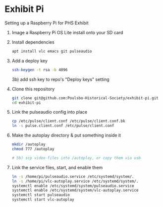 # Exhibit Pi
Setting up a Raspberry Pi for PHS Exhibit

1) Image a Raspberry Pi OS Lite install onto your SD card
2) Install dependencies
   ```bash
   apt install vlc emacs git pulseaudio
   ```
3) Add a deploy key
   ```bash
   ssh-keygen -t rsa -b 4096
   ```
   3b) add ssh key to repo's "Deploy keys" setting
   
3) Clone this repository
   ```bash
   git clone git@github.com:Poulsbo-Historical-Society/exhibit-pi.git
   cd exhibit-pi
   ```
4) Link the pulseaudio config into place
   ```bash
   cp /etc/pulse/client.conf /etc/pulse/client.conf.bk
   ln -s pulse.client.conf /etc/pulse/client.conf
   ```
5) Make the autoplay directory & put something inside it
   ```bash
   mkdir /autoplay
   chmod 777 /autoplay

   # 5b) scp video files into /autoplay, or copy them via usb
   ```
6) Link the service files, start, and enable them
   ```bash
   ln -s /home/pi/pulseaudio.service /etc/systemd/system/.
   ln -s /home/pi/vlc-autoplay.service /etc/systemd/system/.
   systemctl enable /etc/systemd/system/pulseaudio.service
   systemctl enable /etc/systemd/system/vlc-autoplay.service
   systemctl start pulseaudio
   systemctl start vlc-autoplay
   ```
